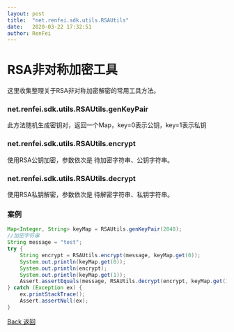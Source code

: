 ```yaml
---
layout: post
title:  "net.renfei.sdk.utils.RSAUtils"
date:   2020-03-22 17:32:51
author: RenFei
---
```


# RSA非对称加密工具
这里收集整理关于RSA非对称加密解密的常用工具方法。

### net.renfei.sdk.utils.RSAUtils.genKeyPair
此方法随机生成密钥对，返回一个Map，key=0表示公钥，key=1表示私钥
### net.renfei.sdk.utils.RSAUtils.encrypt
使用RSA公钥加密，参数依次是 待加密字符串、公钥字符串。
### net.renfei.sdk.utils.RSAUtils.decrypt
使用RSA私钥解密，参数依次是 待解密字符串、私钥字符串。

### 案例
```java
Map<Integer, String> keyMap = RSAUtils.genKeyPair(2048);
//加密字符串
String message = "test";
try {
    String encrypt = RSAUtils.encrypt(message, keyMap.get(0));
    System.out.println(keyMap.get(0));
    System.out.println(encrypt);
    System.out.println(keyMap.get(1));
    Assert.assertEquals(message, RSAUtils.decrypt(encrypt, keyMap.get(1)));
} catch (Exception ex) {
    ex.printStackTrace();
    Assert.assertNull(ex);
}
```

<a href="/">Back 返回</a>